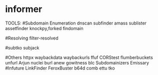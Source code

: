 # informer
TOOLS:
#Subdomain Enumeration
dnscan
subfinder
amass
sublister
assetfinder
knockpy,forked
findomain

#Resolving
filter-resolved

#subtko
subjack

#Others
httpx
waybackdata
waybackurls
ffuf
CORStest
flumberbuckets
unfurl
Arjun
nuclei
burl
anew
gowitness
blc
Subdomainizers
Emissary
#Infuture
LinkFinder
FeroxBuster
b64d
comb
ettu
tko
